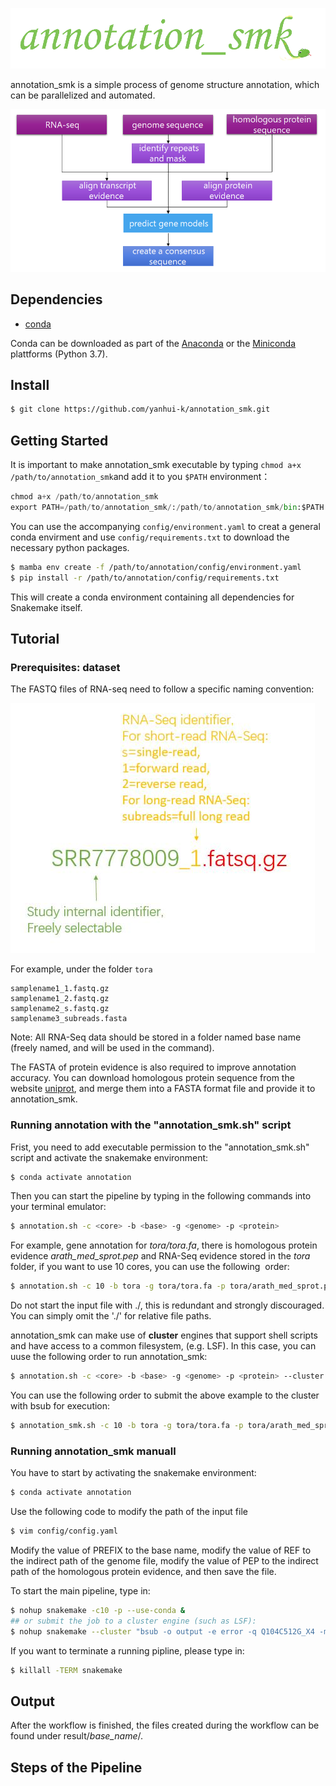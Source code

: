  ![](images/logo.png#crop=0&crop=0&crop=1&crop=1&id=Oiact&originalType=binary&ratio=1&rotation=0&showTitle=false&status=done&style=none&title=&width=700) 

annotation_smk is a simple process of genome structure annotation, which can be parallelized and automated. 

 ![](images/pipeline.png#crop=0&crop=0&crop=1&crop=1&id=ayEia&originalType=binary&ratio=1&rotation=0&showTitle=false&status=done&style=none&title=&width=700) 

## Dependencies

- [conda](https://conda.io/en/latest/index.html) 

Conda can be downloaded as part of the [Anaconda](https://www.anaconda.com/) or the [Miniconda](https://conda.io/en/latest/miniconda.html) plattforms (Python 3.7). 

## Install

```bash
$ git clone https://github.com/yanhui-k/annotation_smk.git
```

## Getting Started

It is important to make annotation_smk executable by typing `chmod a+x /path/to/annotation_smk`and 
add it to you `$PATH` environment：

```python
chmod a+x /path/to/annotation_smk
export PATH=/path/to/annotation_smk/:/path/to/annotation_smk/bin:$PATH
```

You can use the accompanying `config/environment.yaml` to creat a general conda envirment and use `config/requirements.txt` to download the necessary python packages.

```bash
$ mamba env create -f /path/to/annotation/config/environment.yaml
$ pip install -r /path/to/annotation/config/requirements.txt
```

This will create a conda environment containing all dependencies for Snakemake itself.

## Tutorial

### Prerequisites: dataset

The FASTQ files of RNA-seq need to follow a specific naming convention:

 ![](images/fastq.png#crop=0&crop=0&crop=1&crop=1&id=JMq0R&originalType=binary&ratio=1&rotation=0&showTitle=false&status=done&style=none&title=) 

For example, under the folder `tora`

```
samplename1_1.fastq.gz  
samplename1_2.fastq.gz
samplename2_s.fastq.gz
samplename3_subreads.fasta
```

Note: All RNA-Seq data should be stored in a folder named base name (freely named, and will be used in the command).

The FASTA of protein evidence is also required to improve annotation accuracy. You can download homologous protein sequence from the website [uniprot](https://www.uniprot.org/), and merge them into a FASTA format file and provide it to annotation_smk. 

### Running annotation with the "annotation_smk.sh" script

Frist, you need to add executable permission to the "annotation_smk.sh" script and activate the snakemake environment:

```bash
$ conda activate annotation
```

Then you can start the pipeline by typing in the following commands into your terminal emulator:

```bash
$ annotation.sh -c <core> -b <base> -g <genome> -p <protein>
```

For example, gene annotation for _tora/tora.fa_, there is homologous protein evidence _arath_med_sprot.pep_ and RNA-Seq evidence stored in the _tora_ folder, if you want to use 10 cores,  you can use the following  order:

```bash
$ annotation.sh -c 10 -b tora -g tora/tora.fa -p tora/arath_med_sprot.pep
```

Do not start the input file with ./, this is redundant and strongly discouraged. You can simply omit the './' for relative file paths.

annotation_smk can make use of **cluster** engines that support shell scripts and have access to a common filesystem, (e.g. LSF). In this case, you can uuse the following order to run annotation_smk:

```bash
$ annotation.sh -c <core> -b <base> -g <genome> -p <protein> --cluster <cluster> -q <queue> -m <host>
```
You can use the following order to submit the above example to the cluster with bsub for execution:
```bash
$ annotation_smk.sh -c 10 -b tora -g tora/tora.fa -p tora/arath_med_sprot.pep --cluster bsub -q Q104C512G_X4 -m yi02
```

### Running annotation_smk manuall

You have to start by activating the snakemake environment:

```bash
$ conda activate annotation
```

Use the following code to modify the path of the input file 

```bash
$ vim config/config.yaml
```

Modify the value of PREFIX to the base name, modify the value of REF to the indirect path of the genome file, modify the value of PEP to the indirect path of the homologous protein evidence, and then save the file.

To start the main pipeline, type in: 

```bash
$ nohup snakemake -c10 -p --use-conda &
## or submit the job to a cluster engine (such as LSF):
$ nohup snakemake --cluster "bsub -o output -e error -q Q104C512G_X4 -m yi02" -j 10 -p --use-conda &
```

If you want to terminate a running pipline, please type in: 

```bash
$ killall -TERM snakemake
```

## Output

After the workflow is finished, the files created during the workflow can be found under result/_base_name_/.

## Steps of the Pipeline
